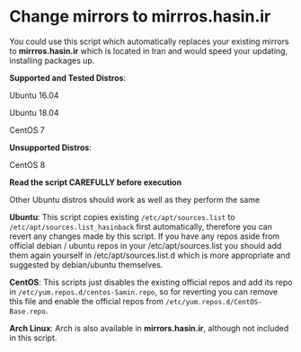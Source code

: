 # Change mirrors to mirrros.hasin.ir
You could use this script which automatically replaces your existing mirrors to **mirrros.hasin.ir** which is located in Iran and would speed your updating, installing packages up.

**Supported and Tested Distros**:

Ubuntu 16.04

Ubuntu 18.04

CentOS 7

**Unsupported Distros**:

CentOS 8

**Read the script CAREFULLY before execution**

Other Ubuntu distros should work as well as they perform the same

**Ubuntu**: This script copies existing `/etc/apt/sources.list` to `/etc/apt/sources.list_hasinback` first automatically, therefore you can revert any changes made by this script. If you have any repos aside from official debian / ubuntu repos in your /etc/apt/sources.list you should add them again yourself in /etc/apt/sources.list.d which is more appropriate and suggested by debian/ubuntu themselves.

**CentOS**: This scripts just disables the existing official repos and add its repo in `/etc/yum.repos.d/centos-Samin.repo`, so for reverting you can remove this file and enable the official repos from `/etc/yum.repos.d/CentOS-Base.repo`.

**Arch Linux**: Arch is also available in **mirrors.hasin.ir**, although not included in this script.
